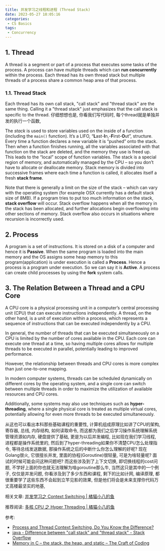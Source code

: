```yaml
---
title: 并发学习之线程和进程 (Thread Stack)
date: 2023-05-27 18:05:16
categories:
 - CS Basics
tags:
 - Concurrency
---
```


## 1. Thread

A thread is a segment or part of a process that executes some tasks of the process. A process can have multiple threads which can **run concurrently** within the process. Each thread has its own thread stack but multiple threads of a process share a common heap area of that process.

### 1.1. Thread Stack

Each thread has its own call stack, "call stack" and "thread stack" are the same thing. Calling it a "thread stack" just emphasizes that the call stack is specific to the thread. 仔细想想也是, 你看我们写代码时, 每个thread就是单独并发的执行一个函数, 

The *stack* is used to store variables used on the inside of a function (including the `main()` function). It’s a LIFO, “**L**ast-**I**n,-**F**irst-**O**ut”, structure. Every time a function declares a new variable it is “pushed” onto the stack. Then when a function finishes running, all the variables associated with that function on the stack are deleted, and the memory they use is freed up. This leads to the “local” scope of function variables. The stack is a special region of memory, and automatically managed by the CPU – so you don’t have to allocate or deallocate memory. Stack memory is divided into successive frames where each time a function is called, it allocates itself a fresh **stack frame**. 

Note that there is generally a limit on the size of the stack – which can vary with the operating system (for example OSX currently has a default stack size of 8MB). If a program tries to put too much information on the stack, **stack overflow** will occur. Stack overflow happens when all the memory in the stack has been allocated, and further allocations begin overflowing into other sections of memory. Stack overflow also occurs in situations where recursion is incorrectly used.

## 2. Process

A program is a set of instructions. It is stored on a disk of a computer and hence it is **Passive**. When the same program is loaded into the main memory and the OS assigns some heap memory to this program(application) is under execution is called a **Process**. Hence a process is a program under execution. So we can say it is **Active**. A process can create child processes by using the **fork** system calls. 

## 3. The Relation Between a Thread and a CPU Core

A CPU core is a physical processing unit in a computer’s central processing unit (CPU) that can execute instructions independently. A thread, on the other hand, is a unit of execution within a process, which represents a sequence of instructions that can be executed independently by a CPU.

In general, the number of threads that can be executed simultaneously on a CPU is limited by the number of cores available in the CPU. Each core can execute one thread at a time, so having multiple cores allows for multiple threads to be executed in parallel, potentially leading to improved performance. 

However, the relationship between threads and CPU cores is more complex than just one-to-one mapping.

In modern computer systems, threads can be scheduled dynamically on different cores by the operating system, and a single core can switch between multiple threads in order to maximize the utilization of available resources and CPU cores.

Additionally, some systems may also use techniques such as **hyper-threading**, where a single physical core is treated as multiple virtual cores, potentially allowing for even more threads to be executed simultaneously.

从这也可以看出本科那些基础课程的重要性, 计算机组成原理比如讲了CPU的架构, 寄存器, 总线, 内存结构, 如何读取命令, 而这都为我们之后学习操作系统理解系统管理资源如内存, 硬盘提供了基础, 更是为以后并发编程, 比如现在我们学习线程, 进程都是操作系统里的, 然后到了hyper-threading如果你不清楚CPU怎么处理指令, 等待总线发送数据, 那操作系统之后的中断什么你怎么理解的好呢? 现在Golang很火, 它很擅长并发, 里面的协程(Goroutine)很轻量, 可是为啥轻量呢? 面试的时候可能会问这种问题吧? 而这些涉及到了上下文切换, 即切换线程的cost问题, 不学好上面的你也就无法理解为啥goroutine那么牛, 当然这只是其中的一个例子, 仅仅是并发问题, 你看涉及到了多少东西和课程, 剩下的比如计网, 编译原理, 都很重要学了这些东西不会起到立竿见影的效果, 但是他们将会是未来支撑你代码万丈高楼最坚实的地基, 

相关文章: [并发学习之 Context Switching | 橘猫小八的鱼](https://davidzhu.xyz/2023/05/27/Operating-System/Context-Switching/)

推荐阅读: [多核 CPU 之 Hyper Threading | 橘猫小八的鱼](https://davidzhu.xyz/2023/05/28/Operating-System/CPU-Architecture/)

参考:

- [Process and Thread Context Switching, Do You Know the Difference? ](https://medium.com/javarevisited/process-and-thread-context-switching-do-you-know-the-difference-updated-8fd93877dff6)
- [java - Difference between "call stack" and "thread stack" - Stack Overflow](https://stackoverflow.com/questions/31145052/difference-between-call-stack-and-thread-stack)
- [Memory in C – the stack, the heap, and static – The Craft of Coding](https://craftofcoding.wordpress.com/2015/12/07/memory-in-c-the-stack-the-heap-and-static/)

